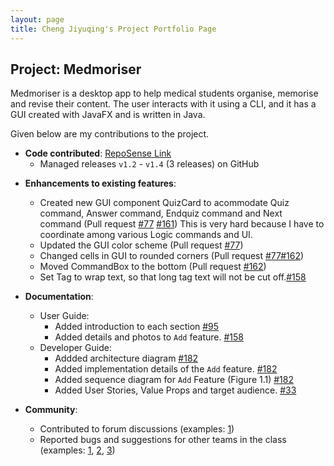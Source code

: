 ```yaml
---
layout: page
title: Cheng Jiyuqing's Project Portfolio Page
---
```


## Project: Medmoriser

Medmoriser is a desktop app to help medical students organise, memorise and revise their content. The user interacts with it using a CLI, and it has a GUI created with JavaFX and is written in Java.

Given below are my contributions to the project.

* **Code contributed**: [RepoSense Link](https://nus-cs2103-ay2021s1.github.io/tp-dashboard/#breakdown=true&search=chengjiyuqing)
  * Managed releases `v1.2` - `v1.4` (3 releases) on GitHub

<div style="page-break-after: always;"></div>


* **Enhancements to existing features**:
  * Created new GUI component QuizCard to acommodate Quiz command, Answer command, Endquiz command and Next command
    (Pull request [\#77](https://github.com/AY2021S1-CS2103T-W15-1/tp/pull/77) [\#161](https://github.com/AY2021S1-CS2103T-W15-1/tp/pull/161))
    This is very hard because I have to coordinate among various Logic commands and UI.
  * Updated the GUI color scheme (Pull request [\#77](https://github.com/AY2021S1-CS2103T-W15-1/tp/pull/77))
  * Changed cells in GUI to rounded corners (Pull request [\#77](https://github.com/AY2021S1-CS2103T-W15-1/tp/pull/77)[\#162](https://github.com/AY2021S1-CS2103T-W15-1/tp/pull/162))
  * Moved CommandBox to the bottom (Pull request [\#162](https://github.com/AY2021S1-CS2103T-W15-1/tp/pull/162))
  * Set Tag to wrap text, so that long tag text will not be cut off.[\#158](https://github.com/AY2021S1-CS2103T-W15-1/tp/pull/158)
  
* **Documentation**:
  * User Guide:
    * Added introduction to each section [\#95](https://github.com/AY2021S1-CS2103T-W15-1/tp/pull/95)
    * Added details and photos to `Add` feature. [\#158](https://github.com/AY2021S1-CS2103T-W15-1/tp/pull/158)
  * Developer Guide:
    * Addded architecture diagram [\#182](https://github.com/AY2021S1-CS2103T-W15-1/tp/pull/182)
    * Added implementation details of the `Add` feature. [\#182](https://github.com/AY2021S1-CS2103T-W15-1/tp/pull/182)
    * Added sequence diagram for `Add` Feature (Figure 1.1) [\#182](https://github.com/AY2021S1-CS2103T-W15-1/tp/pull/182)
    * Added User Stories, Value Props and target audience. [\#33](https://github.com/AY2021S1-CS2103T-W15-1/tp/pull/33)
    

* **Community**:
  * Contributed to forum discussions (examples: [1](https://github.com/nus-cs2103-AY2021S1/forum/issues/36))
  * Reported bugs and suggestions for other teams in the class (examples: [1](https://github.com/AY2021S1-CS2103T-W12-2/tp/issues/158), [2](https://github.com/AY2021S1-CS2103T-W12-2/tp/issues/157), [3](https://github.com/AY2021S1-CS2103T-W12-2/tp/issues/155))
